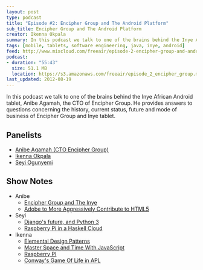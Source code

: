```yaml
---
layout: post
type: podcast
title: "Episode #2: Encipher Group and The Android Platform"
sub_title: Encipher Group and The Android Platform
creator: Ikenna Okpala
summary: In this podcast we talk to one of the brains behind the Inye African Android tablet, Anibe Agamah, the CTO of Encipher Group. He provides answers to questions concerning the history, current status, future and mode of business of Encipher Group and the Inye tablet.
tags: [mobile, tablets, software engineering, java, inye, android]
feed: http://www.mixcloud.com/freeair/episode-2-encipher-group-and-android/
podcast:
- duration: "55:43"
  size: 51.1 MB
  location: https://s3.amazonaws.com/freeair/episode_2_encipher_group.mp3
last_updated: 2012-08-19
---
```


In this podcast we talk to one of the brains behind the Inye African Android tablet, Anibe Agamah, the CTO of Encipher Group. He provides answers to questions concerning the history, current status, future and mode of business of Encipher Group and Inye tablet.

Panelists
---------

* [Anibe Agamah (CTO Encipher Group)](http://twitter.com/anibe)
* [Ikenna Okpala](http://twitter.com/ikenna_okpala)
* [Seyi Ogunyemi](http://twitter.com/micrypt)

Show Notes
----------

* Anibe
  * [Encipher Group and The Inye](http://enciphergroup.com/)
  * [Adobe to More Aggressively Contribute to HTML5](http://blogs.adobe.com/conversations/2011/11/flash-focus.html)
* Seyi
  * [Django's future, and Python 3](https://www.djangoproject.com/weblog/2012/mar/13/py3k/)
  * [Raspberry Pi in a Haskell Cloud](http://alenribic.com/writings/post/raspberry-pi-in-a-haskell-cloud)
* Ikenna
  * [Elemental Design Patterns](http://www.amazon.com/Elemental-Design-Patterns-Jason-Smith/dp/0321711920)
  * [Master Space and Time With JavaScript](http://www.noelrappin.com/railsrx/2012/5/7/welcome.html)
  * [Raspberry PI](http://www.raspberrypi.org)
  * [Conway's Game Of Life in APL](http://www.youtube.com/watch?v=a9xAKttWgP4)
